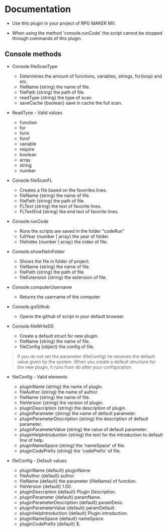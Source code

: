 # Documentation

- Use this plugin in your project of RPG MAKER MV.

- When using the method 'console.runCode' the script cannot be stopped through commands of this plugin.

## Console methods

- Console.fileScanType
  - Determines the amount of functions, variables, strings, for(loop) and etc.
  - fileName {string} the name of file.
  - filePath {string} the path of file.
  - readType {string} the type of scan.
  - saveCache {boolean} save in cache the full scan.

- ReadTyoe - Valid values
    - function
    - for
    - forin
    - forof
    - variable
    - require
    - boolean
    - array
    - string
    - number

- Console.fileScanFL
    - Creates a file based on the favorites lines.
    - fileName {string} the name of file.
    - filePath {string} the path of file.
    - FLText {string} the text of favorite lines.
    - FLTextEnd {string} the end text of favorite lines.

- Console.runCode
    - Runs the scripts are saved in the folder "codeRun"
    - fullYear {number | array} the year of folder.
    - fileIndex {number | array} the index of file.

- Console.showfileInFolder
    - Shows the file in folder of project.
    - fileName {string} the name of file.
    - filePath {string} the path of file.
    - fileExtension {string} the extension of file.

- Console.computerUsername
    - Returns the username of the computer.

- Console.goGithub
    - Opens the github of script in your default browser.

- Console.fileWriteDS
    - Create a default struct for new plugin.
    - fileName {string} the name of file.
    - fileConfig {object} the config of file.

> If you do not set the parameter (fileConfig) he receives the default value given by the system. When you create a default structure for the new plugin, it runs from do after your configuration.

- fileConfig - Valid elements
    - pluginName {string} the name of plugin.
    - fileAuthor {string} the name of author.
    - fileName {string} the name of file.
    - fileVersion {string} the version of plugin.
    - pluginDescription {string} the description of plugin.
    - pluginParameter {string} the name of default parameter.
    - pluginParameterDescription {string} the description of default parameter.
    - pluginParameterValue {string} the value of default parameter.
    - pluginHelpIntroduction {string} the text for the introduction to default line of help.
    - pluginNameSpace {string} the 'nameSpace' of file.
    - pluginCodePrefix {string} the 'codePrefix' of file.

- fileConfig - Default values
    - pluginName {default} pluginName
    - fileAuthor {default} author.
    - fileName {default} the parameter {fileName} of function.
    - fileVersion {default} 1.00.
    - pluginDescription {default} Plugin Description.
    - pluginParameter {default} paramName.
    - pluginParameterDescription {default} paramDesc.
    - pluginParameterValue {default} paramDefault.
    - pluginHelpIntroduction {default} Plugin introduction.
    - pluginNameSpace {default} nameSpace.
    - pluginCodePrefix {default} $.